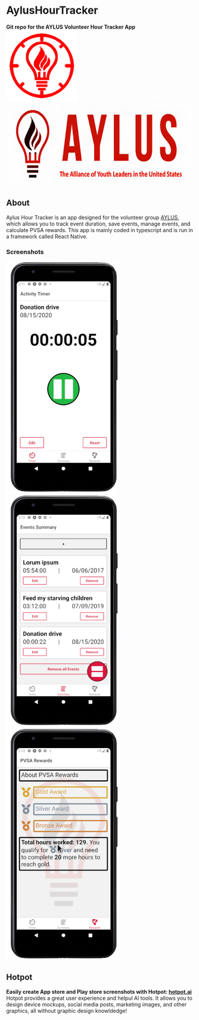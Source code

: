 # AylusHourTracker
**Git repo for the AYLUS Volunteer Hour Tracker App**  
![App Icon](https://github.com/AnonymousAAArdvark/AylusHourTracker/blob/master/assets/images/icon.png)
<img src="https://github.com/AnonymousAAArdvark/AylusHourTracker/blob/master/assets/images/splash.png" height="224">
## About
Aylus Hour Tracker is an app designed for the volunteer group [AYLUS](aylus.org), which allows you to track event duration, save events, manage events, and calculate PVSA rewards. 
This app is mainly coded in typescript and is run in a framework called React Native. 
### Screenshots
![Hour Timer](https://github.com/AnonymousAAArdvark/AylusHourTracker/blob/master/assets/images/eone.png)
![Event Manager](https://github.com/AnonymousAAArdvark/AylusHourTracker/blob/master/assets/images/etwo.png)
![PVSA Reward Tracker](https://github.com/AnonymousAAArdvark/AylusHourTracker/blob/master/assets/images/ethree.png)

## Hotpot
**Easily create App store and Play store screenshots with Hotpot: [hotpot.ai](hotpot.ai)<br>**
    Hotpot provides a great user experience and helpul AI tools. It allows you to design device mockups, social media posts, marketing images, and other graphics, all without graphic design knowldedge!
